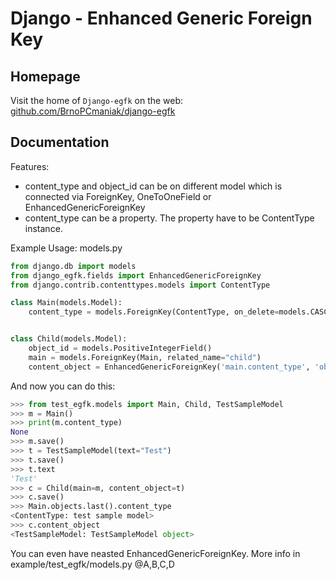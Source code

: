 Django - **E**nhanced **G**eneric **F**oreign **K**ey
=====================================================

Homepage
--------
Visit the home of `Django-egfk` on the web: [github.com/BrnoPCmaniak/django-egfk](https://github.com/BrnoPCmaniak/django-egfk)

Documentation
-------------

Features:
* content_type and object_id can be on different model which is connected via ForeignKey, OneToOneField or EnhancedGenericForeignKey
* content_type can be a property. The property have to be ContentType instance.

Example Usage:
models.py
```python
from django.db import models
from django_egfk.fields import EnhancedGenericForeignKey
from django.contrib.contenttypes.models import ContentType

class Main(models.Model):
    content_type = models.ForeignKey(ContentType, on_delete=models.CASCADE, blank=True, null=True)


class Child(models.Model):
    object_id = models.PositiveIntegerField()
    main = models.ForeignKey(Main, related_name="child")
    content_object = EnhancedGenericForeignKey('main.content_type', 'object_id')
```

And now you can do this:
```python
>>> from test_egfk.models import Main, Child, TestSampleModel
>>> m = Main()
>>> print(m.content_type)
None
>>> m.save()
>>> t = TestSampleModel(text="Test")
>>> t.save()
>>> t.text
'Test'
>>> c = Child(main=m, content_object=t)
>>> c.save()
>>> Main.objects.last().content_type
<ContentType: test sample model>
>>> c.content_object
<TestSampleModel: TestSampleModel object>
```

You can even have neasted EnhancedGenericForeignKey. More info in example/test_egfk/models.py @A,B,C,D
